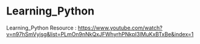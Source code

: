 # Learning_Python
Learning_Python
Resource : https://www.youtube.com/watch?v=n97hSmVyjsg&list=PLmOn9nNkQxJFWhyrhPNkpI3lMuKxBTxBe&index=1
